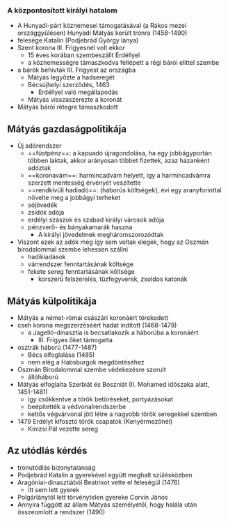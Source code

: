### A központosított királyi hatalom
- A Hunyadi-párt köznemesei támogatásával (a Rákos mezei országgyűlésen) Hunyadi Mátyás került trónra (1458-1490)
- felesége Katalin (Podjebrád György lánya)
- Szent korona III. Frigyesnél volt ekkor
	- 15 éves korában szembeszállt Erdéllyel
	- a köznemességre támaszkodva fellépett a régi bárói elittel szembe
- a bárók behívták III. Frigyest az országba
	- Mátyás legyőzte a hadseregét
	- Bécsújhelyi szerződés, 1463
		- Erdéllyel való megállapodás
	- Mátyás visszaszerezte a koronát
- Mátyás bárói rétegre támaszkodott
## Mátyás gazdaságpolitikája
- Új adórendszer
	- ==füstpénz==: a kapuadó újragondolása, ha egy jobbágyportán többen laktak, akkor arányosan többet fizettek, azaz házanként adóztak
	- ==koronavám==: harmincadvám helyett, így a harmincadvámra szerzett mentesség érvényét veszítette
	- ==rendkívüli hadiadó==: (háborús költségek), évi egy aranyforinttal növelte meg a jobbágyi terheket
	- sójövedék
	- zsidók adója
	- erdélyi szászok és szabad királyi városok adója
	- pénzverő- és bányakamarák haszna
		- A királyi jövedelmek megháromszorozódtak
- Viszont ezek az adók még így sem voltak elegek, hogy az Oszmán birodalommal szembe lehessen szállni
	- hadikiadások
	- várrendszer fenntartásának költsége
	- fekete sereg fenntartásának költsége
		- korszerű felszerelés, tűzfegyverek, zsoldos katonák
## Mátyás külpolitikája
- Mátyás a német-római császári koronáért törekedett
- cseh korona megszerzéséért hadat indított (1468-1479)
	- a Jagelló-dinasztia is becsatlakozik a háborúba a koronáért
		- III. Frigyes őket támogatta
- osztrák háború (1477-1487)
	- Bécs elfoglalása (1485)
	- nem elég a Habsburgok megdöntéséhez
- Oszmán Birodalommal szembe védekezésre szorult
	- állóháború
- Mátyás elfoglalta Szerbiát és Boszniát (II. Mohamed időszaka alatt, 1451-1481)
	- így csökkentve a török betöréseket, portyázásokat
	- beépítették a védvonalrendszerbe
	- kettős végvárvonal jött létre a nagyobb török seregekkel szemben
- 1479 Erdélyt kifosztó török csapatok (Kenyérmezőnél)
	- Kinizsi Pál vezette sereg
## Az utódlás kérdés
- trónutódlás bizonytalanság
- Podjebrád Katalin a gyerekével együtt meghalt szülésközben
- Aragóniai-dinasztiából Beatrixot vette el feleségül (1476)
	- itt sem lett gyerek
- Polgárlánytól lett törvénytelen gyereke Corvin János
- Annyira függött az állam Mátyás személyétől, hogy halála után összeomlott a rendszer (1490)